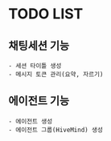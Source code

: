 # TODO LIST

## 채팅세션 기능
	- 세션 타이틀 생성
	- 메시지 토큰 관리(요약, 자르기)

## 에이전트 기능
	- 에이전트 생성
	- 에이전트 그룹(HiveMind) 생성
  